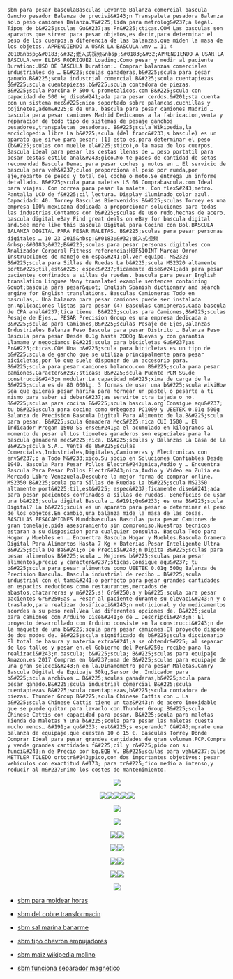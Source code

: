 
```
sbm para pesar basculaBasculas Levante Balanza comercial bascula Gancho pesador Balanza de precisi&#243;n Transpaleta pesadora Balanza solo peso camiones Balanza.V&#225;lida para metrolog&#237;a legal. Tipos de b&#225;sculas Gu&#237;as Pr&#225;cticas.COM Las basculas son aparatos que sirven para pesar objetos,es decir,para determinar el peso de los cuerpos,a diferencia de las balanzas,que miden la masa de los objetos. APRENDIENDO A USAR LA BASCULA.wmv … 11 4 2010&nbsp;&#0183;&#32;嵌入式视频&nbsp;&#0183;&#32;APRENDIENDO A USAR LA BASCULA.wmv ELIAS RODRIGUEZ.Loading.Como pesar y medir al paciente Duration:.USO DE BASCULA Duration:. Comprar balanzas comerciales industriales de … B&#225;sculas ganaderas,b&#225;scula para pesar ganado.B&#225;scula industrial comercial B&#225;scula cuentapiezas B&#225;scula cuentapiezas,b&#225;scula contadora de piezas. B&#225;scula Porcina P 500 C prometalicos.com B&#225;scula con capacidad de 500 kg dise&#241;ada para pesar cerdos.&#201;sta cuenta con un sistema mec&#225;nico soportado sobre palancas,cuchillas y cojinetes,adem&#225;s de una. bascula para pesar camiones Madrid … bascula para pesar camiones Madrid Dedicamos a la fabricacion,venta y reparacion de todo tipo de sistemas de pesaje ganchos pesadores,transpaletas pesadoras. B&#225;scula Wikipedia,la enciclopedia libre La b&#225;scula (del franc&#233;s bascule) es un aparato que sirve para pesar; [1] esto es,para determinar el peso (b&#225;sculas con muelle el&#225;stico),o la masa de los cuerpos. Bascula ideal para pesar las cestas llenas de … peso portatil para pesar cestas estilo anal&#243;gico.No te pases de cantidad de setas recomendad Bascula Demac para pesar coches y motos en … El servicio de bascula para veh&#237;culos proporciona el peso por rueda,por eje,reparto de pesos y total del coche o moto.Se entrega un informe detallado. B&#225;scula para maletas LS 06 Comprabascula.com Ideal para viajes. Con correa para pesar la maleta. Con flex&#243;metro. Pantalla LCD de f&#225;cil lectura. Display iluminado color azul. Capacidad: 40. Torrey Basculas Bienvenidos B&#225;sculas Torrey es una empresa 100% mexicana dedicada a proporcionar soluciones para todas las industrias.Contamos con b&#225;sculas de uso rudo,hechas de acero. bascula digital eBay Find great deals on eBay for bascula digital and.See more like this Bascula Digital para Cocina con Bol.BASCULA BALANZA DIGITAL PARA PESAR MALETAS. B&#225;sculas para pesar personas digitales … 10 23 2015&nbsp;&#0183;&#32;嵌入式视频&nbsp;&#0183;&#32;B&#225;sculas para pesar personas digitales con Analizador Corporal Fitness referencia:HBF510INT Marca: Omron Instrucciones de manejo en espa&#241;ol.Ver equipo. MS2320 B&#225;scula para Sillas de Ruedas La b&#225;scula MS2320 altamente port&#225;til,est&#225; espec&#237;ficamente dise&#241;ada para pesar pacientes confinados a sillas de ruedas. bascula para pesar English translation Linguee Many translated example sentences containing &quot;bascula para pesar&quot; English Spanish dictionary and search engine for English translations. Basculas Camioneras Todo en basculas,… Una balanza para pesar camiones puede ser instalada en.Aplicaciones listas para pesar (4) Basculas Camioneras.Cada bascula de CPA anal&#237;tica tiene. B&#225;sculas para Camiones,B&#225;sculas Pesaje de Ejes,… PESAR Precision Group es una empresa dedicada a B&#225;sculas para Camiones,B&#225;sculas Pesaje de Ejes,Balanzas Industriales Balanza Peso Bascula para pesar Distrito … Balanza Peso Bascula para pesar Desde 0.1g hasta 2000g Nuevas y con garantia Llamame y negociamos B&#225;scula para bicicletas Gu&#237;as Pr&#225;cticas.COM Una b&#225;scula para bicicletas es un tipo de b&#225;scula de gancho que se utiliza principalmente para pesar bicicletas,por lo que suele disponer de un accesorio para. B&#225;scula para pesar camiones balanco.com B&#225;scula para pesar camiones.Caracter&#237;sticas: B&#225;scula Puente PCM SG,de construcci&#243;n modular.La capacidad m&#225;xima de carga de la B&#225;scula es de 80 000kg. 3 formas de usar una b&#225;scula wikiHow Sea que quieras pesar harina para hornear un pastel o pesarte a ti mismo para saber si deber&#237;as servirte otra tajada o no. B&#225;sculas para cocina B&#225;scula bascula.org Consigue aqu&#237; tu b&#225;scula para cocina como Orbegozo PC1009 y UEETEK 0.01g 500g Balanza de Precision Bascula Digital Para Alimento de la.B&#225;scula para pesar. B&#225;scula Ganadera Mec&#225;nica CUI 1500 … El indicador Progan 1500 SS ense&#241;a el acumulado en kilogramos al momento de pesar el.Los tiquetes ganaderos son especiales para la bascula ganadera mec&#225;nica. B&#225;sculas y Balanzas La Casa de la B&#225;scula S.A.… Venta de B&#225;sculas Comerciales,Industriales,Digitales,Camioneras y Electronicas con env&#237;o a Todo M&#233;xico.Su socio en Soluciones Confiables Desde 1940. Bascula Para Pesar Pollos Electr&#243;nica,Audio y … Encuentra Bascula Para Pesar Pollos Electr&#243;nica,Audio y Video en Zulia en Mercado Libre Venezuela.Descubre la mejor forma de comprar online. MS2350 B&#225;scula para Sillas de Ruedas La b&#225;scula MS2350 altamente port&#225;til,est&#225; espec&#237;ficamente dise&#241;ada para pesar pacientes confinados a sillas de ruedas. Beneficios de usar una b&#225;scula digital Bascula … &#191;Qu&#233; es una B&#225;scula Digital? La b&#225;scula es un aparato para pesar o determinar el peso de los objetos.En cambio,una balanza mide la masa de las cosas. BASCULAS PESACAMIONES Mundobasculas Basculas para pesar Camiones de gran tonelaje,pida asesoramiento sin compromiso.Nuestros tecnicos estaran a su disposicion para cualquier consulta. Bascula Todo para Hogar y Muebles en … Encuentra Bascula Hogar y Muebles.Bascula Gramera Digital Para Alimentos Hasta 7 Kg + Baterias.Pesar Inteligente Ultra B&#225;scula De Ba&#241;o De Precisi&#243;n Digita B&#225;sculas para pesar alimentos B&#225;scula … Mejores b&#225;sculas para pesar alimentos,precio y caracter&#237;sticas.Consigue aqu&#237; tu b&#225;scula para pesar alimentos como UEETEK 0.01g 500g Balanza de Precision Bascula. Bascula industrial de recibo … B&#225;scula industrial con el tama&#241;o perfecto para pesar grandes cantidades en espacios reducidos como restaurantes,mercados de abastos,chatarreras y m&#225;s! Gr&#250;a y b&#225;scula para pesar pacientes Gr&#250;as … Pesar al paciente durante su elevaci&#243;n y o traslado,para realizar dosificaci&#243;n nutricional y de medicamentos acordes a su peso real.Vea las diferentes opciones de. B&#225;scula para camiones con Arduino Dise&#241;o de … Descripci&#243;n: El proyecto desarrollado con Arduino consiste en la construcci&#243;n de la maqueta de una b&#225;scula para pesar camiones.El proyecto dispone de dos modos de. B&#225;scula significado de b&#225;scula diccionario El total de basura y materia extra&#241;a se obtendr&#225; al separar de los tallos y pesar en.el Gobierno del Per&#250; recibe para la realizaci&#243;n.bascula; b&#225;scula; B&#225;sculas para equipaje Amazon.es 2017 Compras en l&#237;nea de B&#225;sculas para equipaje de una gran selecci&#243;n en la.Dinamometro para pesar Maletas.Camry Bascula Digital de Equipaje 50kg,Sensor de. Indicador para b&#225;scula archivos … B&#225;sculas ganaderas,b&#225;scula para pesar ganado.B&#225;scula industrial comercial B&#225;scula cuentapiezas B&#225;scula cuentapiezas,b&#225;scula contadora de piezas. Thunder Group B&#225;scula Chinese Cattis con … La b&#225;scula Chinese Cattis tiene un taz&#243;n de acero inoxidable que se puede quitar para lavarlo con.Thunder Group B&#225;scula Chinese Cattis con capacidad para pesar. B&#225;scula para maletas Tienda de Maletas Y una b&#225;scula para pesar las maletas cuesta mucho menos… &#191;a qu&#233; est&#225;s esperando? C&#243;mprate una balanza de equipaje,que cuestan 10 o 15 €. Basculas Torrey Donde Comprar Ideal para pesar grandes cantidades de gran volumen.PCP.Compra y vende grandes cantidades f&#225;cil y r&#225;pido con su funci&#243;n de Precio por kg.EQB W. B&#225;sculas para veh&#237;culos METTLER TOLEDO ortotr&#243;pico,con dos importantes objetivos: pesar vehiculos con exactitud &#173; para tr&#225;fico medio a intenso,y reducir al m&#237;nimo los costes de mantenimiento. 
```

<div align="center">

<a href="https://es-crusher.shibang-china.com/github&k=sbm+para+pesar+bascula"><img src="https://static.shibang-china.com/es/crusher/logo.jpg"></a>

<a href="https://es-crusher.shibang-china.com/github&k=sbm+para+pesar+bascula"><img src="https://static.shibang-china.com/es/crusher/index.jpg"></a><a href="https://es-crusher.shibang-china.com/material.htmlgithub&k=sbm+para+pesar+bascula"><img src="https://static.shibang-china.com/es/crusher/material.jpg"></a><a href="https://es-crusher.shibang-china.com/application.htmlgithub&k=sbm+para+pesar+bascula"><img src="https://static.shibang-china.com/es/crusher/application.jpg"></a><a href="https://es-crusher.shibang-china.com/aboutus.htmlgithub&k=sbm+para+pesar+bascula"><img src="https://static.shibang-china.com/es/crusher/aboutus.jpg"></a><a href="https://es-crusher.shibang-china.com/contact.htmlgithub&k=sbm+para+pesar+bascula"><img src="https://static.shibang-china.com/es/crusher/contact.jpg"></a>

<a href="https://es-crusher.shibang-china.com/github&k=sbm+para+pesar+bascula"><img src="https://static.shibang-china.com/es/crusher/banner.jpg"></a>

<a href="https://swt.shibang-china.com/github&k=sbm+para+pesar+bascula"><img src="https://static.shibang-china.com/es/crusher/text.jpg"></a>

<a href="https://swt.shibang-china.com/github&k=sbm+para+pesar+bascula"><img src="https://static.shibang-china.com/es/crusher/chat.jpg"></a><a href="https://es-crusher.shibang-china.com/contact.htmlgithub&k=sbm+para+pesar+bascula"><img src="https://static.shibang-china.com/es/crusher/message.jpg"></a>

<a href="https://es-crusher.shibang-china.com/products/pe.htmlgithub&k=sbm+para+pesar+bascula"><img src="https://static.shibang-china.com/es/crusher/pe.jpg"></a><a href="https://es-crusher.shibang-china.com/products/pf.htmlgithub&k=sbm+para+pesar+bascula"><img src="https://static.shibang-china.com/es/crusher/pf.jpg"></a>

<a href="https://es-crusher.shibang-china.com/products/hpt.htmlgithub&k=sbm+para+pesar+bascula"><img src="https://static.shibang-china.com/es/crusher/hpt.jpg"></a><a href="https://es-crusher.shibang-china.com/products/vsi.htmlgithub&k=sbm+para+pesar+bascula"><img src="https://static.shibang-china.com/es/crusher/vsi.jpg"></a>

<a href="https://es-crusher.shibang-china.com/products/klv.htmlgithub&k=sbm+para+pesar+bascula"><img src="https://static.shibang-china.com/es/crusher/klv.jpg"></a><a href="https://es-crusher.shibang-china.com/products/portable.htmlgithub&k=sbm+para+pesar+bascula"><img src="https://static.shibang-china.com/es/crusher/portable.jpg"></a>

<a href="https://swt.shibang-china.com/github&k=sbm+para+pesar+bascula"><img src="https://static.shibang-china.com/es/crusher/case.jpg"></a>

</div>


* [sbm para moldear horas](sbm%20para%20moldear%20horas.md)

* [sbm del cobre transformacin](sbm%20del%20cobre%20transformacin.md)

* [sbm sal marina banarme](sbm%20sal%20marina%20banarme.md)

* [sbm tipo chevron empujadores](sbm%20tipo%20chevron%20empujadores.md)

* [sbm maiz wikipedia molino](sbm%20maiz%20wikipedia%20molino.md)

* [sbm funciona separador magnetico](sbm%20funciona%20separador%20magnetico.md)